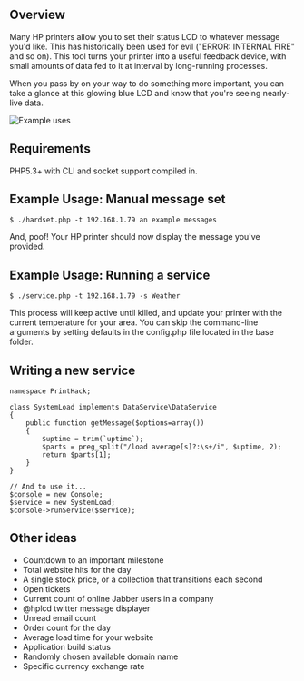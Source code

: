 ## Overview

Many HP printers allow you to set their status LCD to whatever message you'd like. This has historically been used for evil ("ERROR: INTERNAL FIRE" and so on). This tool turns your printer into a useful feedback device, with small amounts of data fed to it at interval by long-running processes. 

When you pass by on your way to do something more important, you can take a glance at this glowing blue LCD and know that you're seeing nearly-live data.

![Example uses](http://assets.killsaw.com/github/printhack/usecases.jpg)

## Requirements

PHP5.3+ with CLI and socket support compiled in.

## Example Usage: Manual message set 

	$ ./hardset.php -t 192.168.1.79 an example messages

And, poof! Your HP printer should now display the message you've provided.

## Example Usage: Running a service

	$ ./service.php -t 192.168.1.79 -s Weather
	
This process will keep active until killed, and update your printer with the current temperature for your area. You can skip the command-line arguments by setting defaults in the config.php file located in the base folder.

## Writing a new service
	
	namespace PrintHack;
	
	class SystemLoad implements DataService\DataService
	{
		public function getMessage($options=array())
		{
			$uptime = trim(`uptime`);
			$parts = preg_split("/load average[s]?:\s+/i", $uptime, 2);
			return $parts[1];
		}
	}
	
	// And to use it...
	$console = new Console;
	$service = new SystemLoad;
	$console->runService($service);
	
## Other ideas

- Countdown to an important milestone
- Total website hits for the day
- A single stock price, or a collection that transitions each second
- Open tickets
- Current count of online Jabber users in a company
- @hplcd twitter message displayer
- Unread email count
- Order count for the day
- Average load time for your website
- Application build status
- Randomly chosen available domain name
- Specific currency exchange rate






